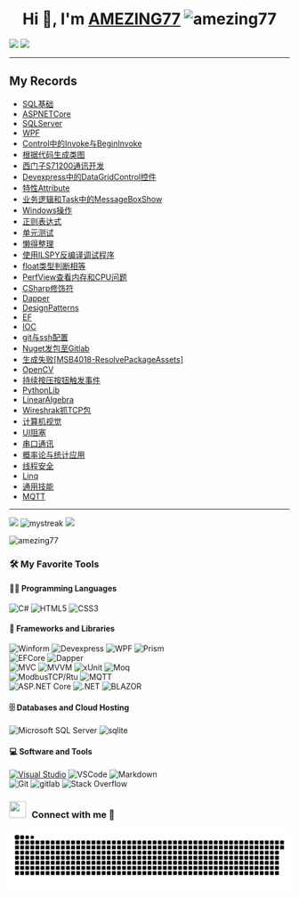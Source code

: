 <h1 align="center">Hi 👋, I'm 
  <a href="https://AMEZING77.github.io/AMEZING77/" target="blank">AMEZING77</a>  
  <!--界面浏览数显示-->
  <img src="https://komarev.com/ghpvc/?username=amezing77&label=Profile%20views&color=0e75b6&style=flat" alt="amezing77" /> 
</h1>

<!--horizontal divider(gradiant)-->
<img src="https://user-images.githubusercontent.com/73097560/115834477-dbab4500-a447-11eb-908a-139a6edaec5c.gif">
<!--修仙图-->
<img src="https://github-immortality.vercel.app/api?username=AMEZING77" />

---
## My Records
- [SQL基础](20241108--SQL基础.md)
- [ASPNETCore](20241130--ASPNETCore.md)
- [SQLServer](20241219--SQLSERVER.md)
- [WPF](20241229--WPF.md)
- [Control中的Invoke与BeginInvoke](20250109--Control中的Invoke与BeginInvoke.md)
- [根据代码生成类图](20250114--根据代码生成类图.md)
- [西门子S71200通讯开发](20250114--西门子S71200通讯开发.md)
- [Devexpress中的DataGridControl控件](20250114--Devexpress中的DataGridControl控件.md)
- [特性Attribute](20250116--特性Attribute.md)
- [业务逻辑和Task中的MessageBoxShow](20250117--业务逻辑和Task中的MessageBoxShow.md)
- [Windows操作](20250117--Windows操作.md)
- [正则表达式](20250118--正则表达式.md)
- [单元测试](20250120--单元测试.md)
- [懒得整理](20250120--懒得整理.md)
- [使用ILSPY反编译调试程序](20250120--使用ILSPY反编译调试程序.md)
- [float类型判断相等](20250120--float类型判断相等.md)
- [PerfView查看内存和CPU问题](20250120--PerfView查看内存和CPU问题.md)
- [CSharp修饰符](20250121--CSharp修饰符.md)
- [Dapper](20250123--Dapper.md)
- [DesignPatterns](20250123--DesignPatterns.md)
- [EF](20250123--EF.md)
- [IOC](20250123--IOC.md)
- [git与ssh配置](20250124--git与ssh配置.md)
- [Nuget发包至Gitlab](20250220--Nuget发包至Gitlab.md)
- [生成失败[MSB4018-ResolvePackageAssets]](20250221-生成失败[MSB4018-ResolvePackageAssets].md)
- [OpenCV](20250224--OpenCV.md)
- [持续按压按钮触发事件](20250225--持续按压按钮触发事件.md)
- [PythonLib](20250225--PythonLib.md)
- [LinearAlgebra](20250226--LinearAlgebra.md)
- [Wireshrak抓TCP包](20250228--Wireshrak抓TCP包.md)
- [计算机视觉](20250302--计算机视觉.md)
- [UI阻塞](20250303--UI阻塞.md)
- [串口通讯](20250305--串口通讯.md)
- [概率论与统计应用](20250305--概率论与统计应用.md)
- [线程安全](20250305--线程安全.md)
- [Linq](20250305--Linq.md)
- [通用技能](通用技能.md)
- [MQTT](MQTT.md)



---
![](https://github-readme-stats.vercel.app/api?username=AMEZING77&show_icons=true&theme=tokyonight)
<img src="https://github-readme-streak-stats.herokuapp.com/?user=AMEZING77&theme=tokyonight" alt="mystreak"/>
![](https://github-readme-stats.vercel.app/api/top-langs/?username=AMEZING77&theme=tokyonight&layout=compact)
<!--成就徽章-->
<img src="https://github-profile-trophy.vercel.app/?username=amezing77" alt="amezing77" />


### 🛠️ My Favorite Tools
#### 👨‍💻 Programming Languages
![C#](https://img.shields.io/badge/C%23-239120.svg?logo=c-sharp&logoColor=white)
![HTML5](https://img.shields.io/badge/HTML5-E34F26.svg?logo=html5&logoColor=white)
![CSS3](https://img.shields.io/badge/CSS3-1572B6.svg?logo=css3&logoColor=white)
#### 🧰 Frameworks and Libraries
![Winform](https://img.shields.io/badge/-Winform-gray?logo=Winform)
![Devexpress](https://img.shields.io/badge/-Devexpress-gray?logo=Devexpress)
![WPF](https://img.shields.io/badge/-WPF-gray?logo=WPF)
![Prism](https://img.shields.io/badge/-Prism-gray?logo=Prism)\
![EFCore](https://img.shields.io/badge/-EFCore-blue?logo=Entity%20framework%20Core)
![Dapper](https://img.shields.io/badge/-Dapper-blue?logo=Dapper)\
![MVC](https://img.shields.io/badge/-MVC-%20?logo=MVC)
![MVVM](https://img.shields.io/badge/-MVVM-%20?logo=MVVM)
![xUnit](https://img.shields.io/badge/-xUnit-%20?logo=xUnit)
![Moq](https://img.shields.io/badge/-Moq-%20?logo=Moq)\
![ModbusTCP/Rtu](https://img.shields.io/badge/-ModbusTCP%2FRtu-%20orange?logo=ModbusTCP)
![MQTT](https://img.shields.io/badge/-MQTT-%20orange?logo=ModbusTCP)\
![ASP.NET Core](https://img.shields.io/badge/-ASP.NETCore-%20purple?style=for-the-badge&logo=ASP)
![.NET](https://img.shields.io/badge/.NET-512BD4?style=for-the-badge&logo=dotnet&logoColor=white)
![BLAZOR](https://img.shields.io/badge/Blazor-512BD4?style=for-the-badge&logo=blazor&logoColor=white)
#### 🗄️ Databases and Cloud Hosting
![Microsoft SQL Server](https://img.shields.io/badge/SQL-Server-CC2927?logo=microsoft-sql-server&logoColor=white)
![sqlite](https://img.shields.io/badge/sqlite-07405e.svg?logo=sqlite&logoColor=white)

#### 💻 Software and Tools
[![Visual Studio](https://badgen.net/badge/icon/visualstudio?icon=visualstudio&label)](https://visualstudio.microsoft.com)
![VSCode](https://img.shields.io/badge/VSCode-007ACC?logo=visual-studio-code&logoColor=white)
![Markdown](https://img.shields.io/badge/Markdown-000000.svg?logo=markdown&logoColor=white)\
![Git](https://img.shields.io/badge/Git-black?logo=git)
![gitlab](https://img.shields.io/badge/Gitlab-330f63.svg?logo=gitlab&logoColor=white)
![Stack Overflow](https://img.shields.io/badge/-Stack%20Overflow-FE7A16?logo=stack-overflow&logoColor=white)

<h3 align="left" > <img src="https://media.giphy.com/media/iY8CRBdQXODJSCERIr/giphy.gif" width="30" height="30" style="margin-right: 10px;">Connect with me 🤝 </h3>
<!-- Snake Code Contribution Map 贪吃蛇代码贡献图 -->
<picture>
  <source media="(prefers-color-scheme: light)" srcset="https://github.com/AMEZING77/AMEZING77/blob/output/github-contribution-grid-snake.svg" />
  <source media="(prefers-color-scheme: dark)" srcset="https://github.com/AMEZING77/AMEZING77/blob/output/github-contribution-grid-snake-dark.svg" />
  <img alt="github-snake" src="https://github.com/AMEZING77/AMEZING77/blob/output/github-contribution-grid-snake-dark.svg" />
</picture>
</div>









